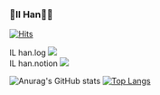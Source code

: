 

### 🐣Il Han👨‍💻 


[![Hits](https://hits.seeyoufarm.com/api/count/incr/badge.svg?url=https%3A%2F%2Fgithub.com%2FSecrethan&count_bg=%23555555&title_bg=%23555555&icon=github.svg&icon_color=%23E7E7E7&title=GitHub&edge_flat=false)](https://hits.seeyoufarm.com)

<div>
IL han.log <a href="https://velog.io/@rladlfgks422"><img src="https://img.shields.io/badge/Velog-3DDC84?style=flat-square&logo=Blogger&logoColor=white"/></a>
</div>
<div>
IL han.notion <a href="https://www.notion.so/b3e8a550f815418eb09353cb5419d721"><img src="https://img.shields.io/badge/Notion-FFCA28?style=flat-square&logo=notion&logoColor=white"/></a>
</div>

 ![Anurag's GitHub stats](https://github-readme-stats.vercel.app/api?username=Secrethan&show_icons=true&theme=radical)
 [![Top Langs](https://github-readme-stats.vercel.app/api/top-langs/?username=Secrethan&layout=compact)](https://github.com/Secrethan/github-readme-stats)
                
                   



<!--
**Secrethan/Secrethan** is a ✨ _special_ ✨ repository because its `README.md` (this file) appears on your GitHub profile.

Here are some ideas to get you started:

- 🔭 I’m currently working on ...
- 🌱 I’m currently learning ...
- 👯 I’m looking to collaborate on ...
- 🤔 I’m looking for help with ...
- 💬 Ask me about ...
- 📫 How to reach me: ...
- 😄 Pronouns: ...
- ⚡ Fun fact: ...
-->
